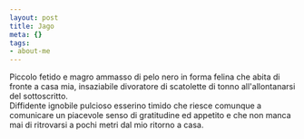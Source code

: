 ```yaml
--- 
layout: post
title: Jago
meta: {}
tags: 
- about-me
---
```

Piccolo fetido e magro ammasso di pelo nero in forma felina che abita di fronte a casa mia, insaziabile divoratore di scatolette di tonno all'allontanarsi del sottoscritto.  
Diffidente ignobile pulcioso esserino timido che riesce comunque a comunicare un piacevole senso di gratitudine ed appetito e che non manca mai di ritrovarsi a pochi metri dal mio ritorno a casa. 
